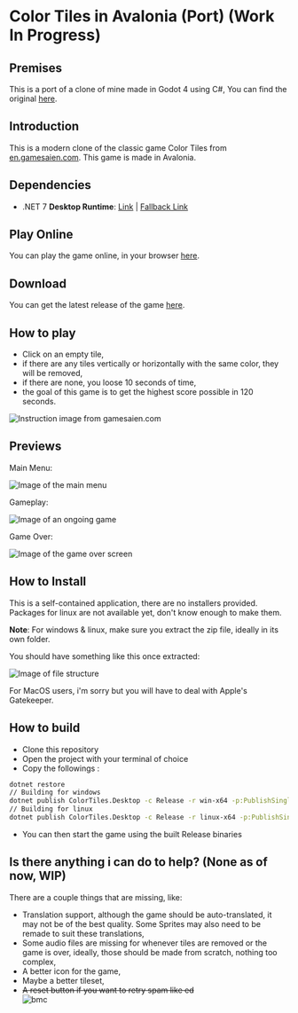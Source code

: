 # Color Tiles in Avalonia (Port) (Work In Progress)

## Premises

This is a port of a clone of mine made in Godot 4 using C#, You can find the original [here](https://github.com/Mrcubix/Color-Tiles).

## Introduction

This is a modern clone of the classic game Color Tiles from [en.gamesaien.com](https://en.gamesaien.com/).
This game is made in Avalonia.

## Dependencies

- .NET 7 **Desktop Runtime**: [Link](https://dotnet.microsoft.com/en-us/download/dotnet/7.0#runtime-desktop-7.0.10:~:text=x86-,.NET%20Desktop%20Runtime,-7.0.10) | [Fallback Link](https://dotnet.microsoft.com/en-us/download/dotnet/7.0)

## Play Online

You can play the game online, in your browser [here](https://mrcubix.github.io/Color-Tiles.Avalonia/).

## Download

You can get the latest release of the game [here](https://github.com/Mrcubix/Color-Tiles/releases/latest).

## How to play

- Click on an empty tile,
- if there are any tiles vertically or horizontally with the same color, they will be removed,
- if there are none, you loose 10 seconds of time,
- the goal of this game is to get the highest score possible in 120 seconds.

![Instruction image from gamesaien.com](https://en.gamesaien.com/game/color_tiles/color_tiles_zu01.png)

## Previews

Main Menu:

![Image of the main menu](https://i.imgur.com/nR1o1Gd.png)

Gameplay:

![Image of an ongoing game](https://i.imgur.com/uUooXwI.png)

Game Over:

![Image of the game over screen](https://i.imgur.com/975m1ft.png)

## How to Install

This is a self-contained application, there are no installers provided.
Packages for linux are not available yet, don't know enough to make them.

**Note**: For windows & linux, make sure you extract the zip file, ideally in its own folder.

You should have something like this once extracted:

![Image of file structure](https://i.imgur.com/GjcVF8N.png)

For MacOS users, i'm sorry but you will have to deal with Apple's Gatekeeper.

## How to build

- Clone this repository
- Open the project with your terminal of choice
- Copy the followings :
```bash
dotnet restore
// Building for windows
dotnet publish ColorTiles.Desktop -c Release -r win-x64 -p:PublishSingleFile=true
// Building for linux
dotnet publish ColorTiles.Desktop -c Release -r linux-x64 -p:PublishSingleFile=true
```
- You can then start the game using the built Release binaries

## Is there anything i can do to help? (None as of now, WIP)

There are a couple things that are missing, like:

- Translation support, although the game should be auto-translated, it may not be of the best quality.
Some Sprites may also need to be remade to suit these translations,
- Some audio files are missing for whenever tiles are removed or the game is over, ideally, those should be made from scratch, nothing too complex,
- A better icon for the game,
- Maybe a better tileset,
- ~~A reset button if you want to retry spam like ed~~   
![bmc](https://cdn.7tv.app/emote/643ce6a2ce9e08be709d62c1/4x.webp)